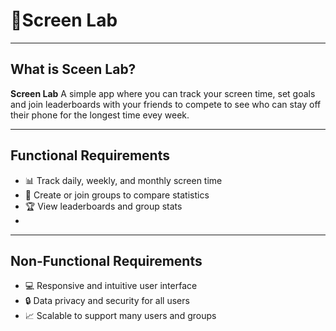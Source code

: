 
# 📱Screen Lab

---

##  What is Sceen Lab?

**Screen Lab** A simple app where you can track your screen time, set goals and join leaderboards with your friends to compete to see who can stay off their phone for the longest time evey week.

---

##  Functional Requirements

- 📊 Track daily, weekly, and monthly screen time
- 👥 Create or join groups to compare statistics
- 🏆 View leaderboards and group stats
- 
---

##  Non-Functional Requirements

- 💻 Responsive and intuitive user interface
- 🔒 Data privacy and security for all users
- 📈 Scalable to support many users and groups
